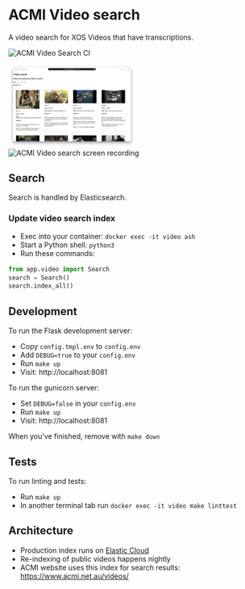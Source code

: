 # ACMI Video search

A video search for XOS Videos that have transcriptions.

![ACMI Video Search CI](https://github.com/ACMILabs/video-search/workflows/ACMI%20Video%20Search%20CI/badge.svg)

<img src="video-search.png" width="50%" alt="ACMI Video search" title="ACMI Video search" /><img src="video-search.gif" width="50%" alt="ACMI Video search screen recording" title="ACMI Video search screen recording" />

## Search

Search is handled by Elasticsearch.

### Update video search index

* Exec into your container: `docker exec -it video ash`
* Start a Python shell: `python3`
* Run these commands:

```python
from app.video import Search
search = Search()
search.index_all()
```

## Development

To run the Flask development server:

* Copy `config.tmpl.env` to `config.env`
* Add `DEBUG=true` to your `config.env`
* Run `make up`
* Visit: http://localhost:8081

To run the gunicorn server:

* Set `DEBUG=false` in your `config.env`
* Run `make up`
* Visit: http://localhost:8081

When you've finished, remove with `make down`

## Tests

To run linting and tests:

* Run `make up`
* In another terminal tab run `docker exec -it video make linttest`

## Architecture

* Production index runs on [Elastic Cloud](https://www.elastic.co/cloud)
* Re-indexing of public videos happens nightly
* ACMI website uses this index for search results: https://www.acmi.net.au/videos/
